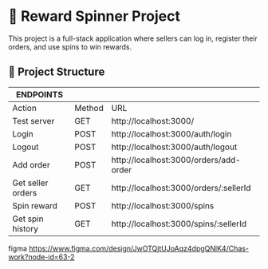 # 🎰 Reward Spinner Project

This project is a full-stack application where sellers can log in, register their orders, and use spins to win rewards.

## 📂 Project Structure


|ENDPOINTS         |        |                                        |
|------------------|--------|----------------------------------------|
|Action            | Method | URL                                    |
|Test server       | GET	| http://localhost:3000/                 |
|Login	           | POST   | http://localhost:3000/auth/login       |
|Logout            | POST	| http://localhost:3000/auth/logout      |
|Add order         | POST   | http://localhost:3000/orders/add-order |
|Get seller orders | GET	| http://localhost:3000/orders/:sellerId |
|Spin reward	     | POST   |http://localhost:3000/spins             |
|Get spin history  | GET	| http://localhost:3000/spins/:sellerId  |

figma https://www.figma.com/design/JwOTQjtUJoAqz4dpgQNlK4/Chas-work?node-id=63-2
